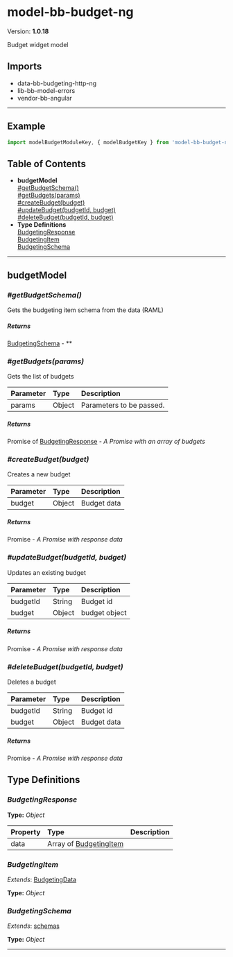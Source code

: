 # model-bb-budget-ng


Version: **1.0.18**

Budget widget model

## Imports

* data-bb-budgeting-http-ng
* lib-bb-model-errors
* vendor-bb-angular

---

## Example

```javascript
import modelBudgetModuleKey, { modelBudgetKey } from 'model-bb-budget-ng';
```

## Table of Contents
- **budgetModel**<br/>    <a href="#budgetModel_getBudgetSchema">#getBudgetSchema()</a><br/>    <a href="#budgetModel_getBudgets">#getBudgets(params)</a><br/>    <a href="#budgetModel_createBudget">#createBudget(budget)</a><br/>    <a href="#budgetModel_updateBudget">#updateBudget(budgetId, budget)</a><br/>    <a href="#budgetModel_deleteBudget">#deleteBudget(budgetId, budget)</a><br/>
- **Type Definitions**<br/>    <a href="#BudgetingResponse">BudgetingResponse</a><br/>    <a href="#BudgetingItem">BudgetingItem</a><br/>    <a href="#BudgetingSchema">BudgetingSchema</a><br/>

---

## budgetModel


### <a name="budgetModel_getBudgetSchema"></a>*#getBudgetSchema()*

Gets the budgeting item schema from the data (RAML)

##### Returns

[BudgetingSchema](#BudgetingSchema) - **

### <a name="budgetModel_getBudgets"></a>*#getBudgets(params)*

Gets the list of budgets

| Parameter | Type | Description |
| :-- | :-- | :-- |
| params | Object | Parameters to be passed. |

##### Returns

Promise of [BudgetingResponse](#BudgetingResponse) - *A Promise with an array of budgets*

### <a name="budgetModel_createBudget"></a>*#createBudget(budget)*

Creates a new budget

| Parameter | Type | Description |
| :-- | :-- | :-- |
| budget | Object | Budget data |

##### Returns

Promise - *A Promise with response data*

### <a name="budgetModel_updateBudget"></a>*#updateBudget(budgetId, budget)*

Updates an existing budget

| Parameter | Type | Description |
| :-- | :-- | :-- |
| budgetId | String | Budget id |
| budget | Object | budget object |

##### Returns

Promise - *A Promise with response data*

### <a name="budgetModel_deleteBudget"></a>*#deleteBudget(budgetId, budget)*

Deletes a budget

| Parameter | Type | Description |
| :-- | :-- | :-- |
| budgetId | String | Budget id |
| budget | Object | Budget data |

##### Returns

Promise - *A Promise with response data*

## Type Definitions


### <a name="BudgetingResponse"></a>*BudgetingResponse*


**Type:** *Object*


| Property | Type | Description |
| :-- | :-- | :-- |
| data | Array of [BudgetingItem](#BudgetingItem) |  |

### <a name="BudgetingItem"></a>*BudgetingItem*


*Extends*: [BudgetingData](data-bb-budgeting-http-ng.html#BudgetingData)

**Type:** *Object*


### <a name="BudgetingSchema"></a>*BudgetingSchema*


*Extends*: [schemas](data-bb-budgeting-http-ng.html#schemas)

**Type:** *Object*


---
